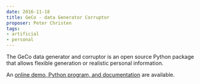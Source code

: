 ```yaml
---
date: 2016-11-18
title: GeCo - data Generator Corruptor
proposer: Peter Christen
tags:
- artificial
- personal
---
```


The GeCo data generator and corruptor is an open source Python package that allows flexible
generation or realistic personal information.

An [online demo, Python program, and documentation](http://dmm.anu.edu.au/geco/) are available.
